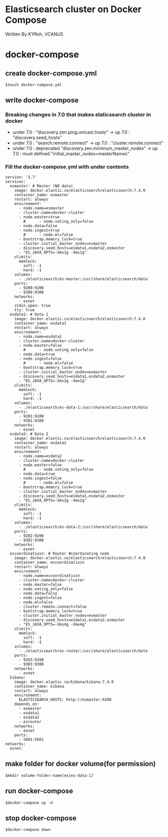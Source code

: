 # Elasticsearch cluster on Docker Compose

Written By KYRoh, VCANUS

# docker-compose

## create docker-compose.yml
```
$touch docker-compose.yml
```

## write docker-compose
### Breaking changes in 7.0 that makes elaticsearch cluster in docker
- under 7.0 : "discovery.zen.ping.unicast.hosts" -> up 7.0 : "discovery.seed_hosts"
- under 7.0 : "search.remote.connect" -> up 7.0 : "cluster.remote.connect"
- under 7.0 : deprecated "discovery.zen.minimum_master_nodes" -> up 7.0 : must defined "initial_master_nodes=masterNames"

### Fill the docker-compose.yml with under contents
```
version: '3.7'
services:
  esmaster: # Master (NO data)
    image: docker.elastic.co/elasticsearch/elasticsearch:7.4.0
    container_name: esmaster
    restart: always
    environment:
      - node.name=esmaster
      - cluster.name=docker-cluster
      - node.master=true
        #      - node.voting_only=false
      - node.data=false
      - node.ingest=true
        #      - node.ml=false
      - bootstrap.memory_lock=true
      - cluster.initial_master_nodes=esmaster  
      - discovery.seed_hosts=esdata1,esdata2,esmaster
      - "ES_JAVA_OPTS=-Xms1g -Xmx1g"
    ulimits:
      memlock:
        soft: -1
        hard: -1
    volumes:
      - ./elasticsearch/es-master:/usr/share/elasticsearch/data
    ports:
      - 9200:9200
      - 9300:9300
    networks:
      - esnet
    stdin_open: true
    tty: true
  esdata1: # Data 1
    image: docker.elastic.co/elasticsearch/elasticsearch:7.4.0
    container_name: esdata1
    restart: always
    environment:
      - node.name=esdata1
      - cluster.name=docker-cluster
      - node.master=false
        #      - node.voting_only=false
      - node.data=true
      - node.ingest=false
        #      - node.ml=false
      - bootstrap.memory_lock=true
      - cluster.initial_master_nodes=esmaster
      - discovery.seed_hosts=esdata1,esdata2,esmaster
      - "ES_JAVA_OPTS=-Xms2g -Xmx2g"
    ulimits:
      memlock:
        soft: -1
        hard: -1
    volumes:
      - ./elasticsearch/es-data-1:/usr/share/elasticsearch/data
    ports:
      - 9201:9200
      - 9301:9300
    networks:
      - esnet
  esdata2: # Data 2
    image: docker.elastic.co/elasticsearch/elasticsearch:7.4.0
    container_name: esdata2
    restart: always
    environment:
      - node.name=esdata2
      - cluster.name=docker-cluster
      - node.master=false
        #      - node.voting_only=false
      - node.data=true
      - node.ingest=false
        #      - node.ml=false
      - bootstrap.memory_lock=true
      - cluster.initial_master_nodes=esmaster
      - discovery.seed_hosts=esdata1,esdata2,esmaster
      - "ES_JAVA_OPTS=-Xms2g -Xmx2g"
    ulimits:
      memlock:
        soft: -1
        hard: -1
    volumes:
      - ./elasticsearch/es-data-2:/usr/share/elasticsearch/data
    ports:
      - 9202:9200
      - 9302:9300
    networks:
      - esnet
  escoordinatioin: # Router #coordinating node
    image: docker.elastic.co/elasticsearch/elasticsearch:7.4.0
    container_name: escoordinatioin
    restart: always
    environment:
      - node.name=escoordinatioin
      - cluster.name=docker-cluster
      - node.master=false
      - node.voting_only=false
      - node.data=false
      - node.ingest=false
      - node.ml=false
      - cluster.remote.connect=false
      - bootstrap.memory_lock=true
      - cluster.initial_master_nodes=esmaster
      - discovery.seed_hosts=esdata1,esdata2,esmaster
      - "ES_JAVA_OPTS=-Xms4g -Xmx4g"
    ulimits:
      memlock:
        soft: -1
        hard: -1
    volumes:
      - ./elasticsearch/es-router:/usr/share/elasticsearch/data
    ports:
      - 9203:9200
      - 9303:9300
    networks:
      - esnet
  kibana:
    image: docker.elastic.co/kibana/kibana:7.4.0
    container_name: kibana
    restart: always
    environment:
      ELASTICSEARCH_HOSTS: http://esmaster:9200
    depends_on:
      - esmaster
      - esdata1
      - esdata2
      - esrouter
    networks:
      - esnet
    ports:
      - 5601:5601
networks:
  esnet:
```

## make folder for docker volume(for permission)
```
$mkdir volume-folder-name[ex)es-data-1]
```

## run docker-compose
```
$docker-compose up -d
```

## stop docker-compose
```
$docker-compose down
```
